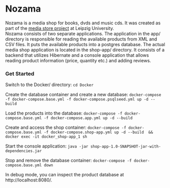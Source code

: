 # Nozama

Nozama is a media shop for books, dvds and music cds. It was created as part of the [media store project](https://git.informatik.uni-leipzig.de/dbs/dbpraktikum-mediastore/-/tree/d10a346bd543da2ad86c7bedd09a0d806335995c) 
at Leipzig University.  
Nozama consists of two separate applications. The application in the app/ directory is responsible for reading the 
available products from XML and CSV files. It puts the available products into a postgres database. The actual media shop application is located in the shop-app/ 
directory. It consists of a backend that utilizes Hibernate and a console application that allows reading product information (price, quantity etc.) and adding reviews.

### Get Started  

Switch to the Docker/ directory: `cd Docker`

Create the database container and create a new database: `docker-compose -f docker-compose.base.yml -f
docker-compose.psqlseed.yml up -d --build`  

Load the products into the database: `docker-compose -f docker-compose.base.yml -f docker-compose.app.yml up -d --build`  

Create and access the shop container: `docker-compose -f docker-compose.base.yml -f docker-compose.shop-app.yml up -d --build 
&& docker exec -it docker_shop-app_1 sh`   

Start the console application: `java -jar shop-app-1.0-SNAPSHOT-jar-with-dependencies.jar`

Stop and remove the database container: `docker-compose -f docker-compose.base.yml down`

In debug mode, you can inspect the product database at http://localhost:8080/.  